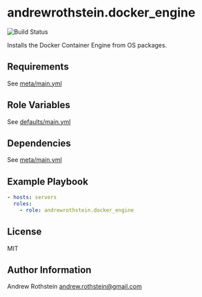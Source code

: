 andrewrothstein.docker_engine
=========
![Build Status](https://github.com/andrewrothstein/ansible-docker_engine/actions/workflows/build.yml/badge.svg)

Installs the Docker Container Engine from OS packages.

Requirements
------------

See [meta/main.yml](meta/main.yml)

Role Variables
--------------

See [defaults/main.yml](defaults/main.yml)

Dependencies
------------

See [meta/main.yml](meta/main.yml)

Example Playbook
----------------

```yml
- hosts: servers
  roles:
    - role: andrewrothstein.docker_engine
```

License
-------

MIT

Author Information
------------------

Andrew Rothstein <andrew.rothstein@gmail.com>
